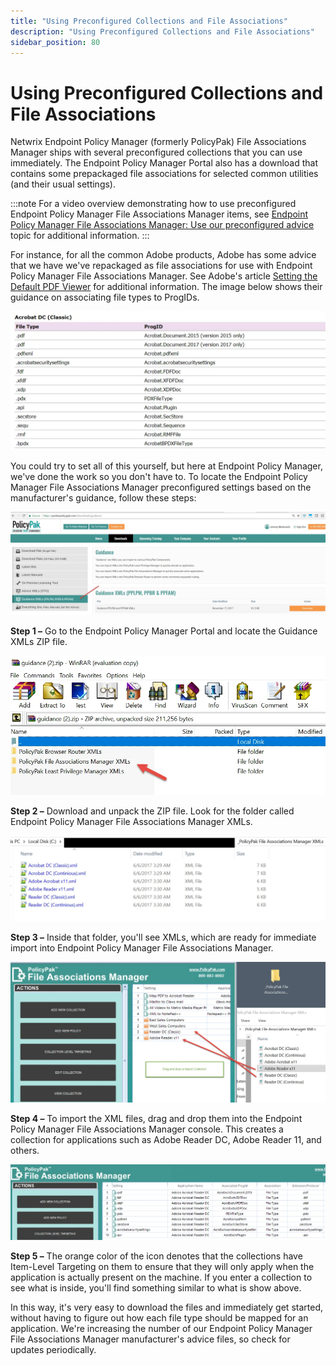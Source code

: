 ```yaml
---
title: "Using Preconfigured Collections and File Associations"
description: "Using Preconfigured Collections and File Associations"
sidebar_position: 80
---
```


# Using Preconfigured Collections and File Associations

Netwrix Endpoint Policy Manager (formerly PolicyPak) File Associations Manager ships with several
preconfigured collections that you can use immediately. The Endpoint Policy Manager Portal also has
a download that contains some prepackaged file associations for selected common utilities (and their
usual settings).

:::note
For a video overview demonstrating how to use preconfigured Endpoint Policy Manager File
Associations Manager items, see
[Endpoint Policy Manager File Associations Manager: Use our preconfigured advice](/docs/endpointpolicymanager/file-associations-manager/video-learning-center/gettingstarted/preconfiguredadvice.md)
topic for additional information.
:::


For instance, for all the common Adobe products, Adobe has some advice that we have we've repackaged
as file associations for use with Endpoint Policy Manager File Associations Manager. See Adobe's
article
[Setting the Default PDF Viewer](https://www.adobe.com/devnet-docs/acrobatetk/tools/AdminGuide/pdfviewer.html) for additional information.
The image below shows their guidance on associating file types to ProgIDs.

![using_preconfigured_collections](assets/using_preconfigured_collections.webp)

You could try to set all of this yourself, but here at Endpoint Policy Manager, we've done the work
so you don't have to. To locate the Endpoint Policy Manager File Associations Manager preconfigured
settings based on the manufacturer's guidance, follow these steps:

![using_preconfigured_collections_1](assets/using_preconfigured_collections_1.webp)

**Step 1 –** Go to the Endpoint Policy Manager Portal and locate the Guidance XMLs ZIP file.

![using_preconfigured_collections_2](assets/using_preconfigured_collections_2.webp)

**Step 2 –** Download and unpack the ZIP file. Look for the folder called Endpoint Policy Manager
File Associations Manager XMLs.

![using_preconfigured_collections_3](assets/using_preconfigured_collections_3.webp)

**Step 3 –** Inside that folder, you'll see XMLs, which are ready for immediate import into Endpoint
Policy Manager File Associations Manager.

![using_preconfigured_collections_4](assets/using_preconfigured_collections_4.webp)

**Step 4 –** To import the XML files, drag and drop them into the Endpoint Policy Manager File
Associations Manager console. This creates a collection for applications such as Adobe Reader DC,
Adobe Reader 11, and others.

![using_preconfigured_collections_5](assets/using_preconfigured_collections_5.webp)

**Step 5 –** The orange color of the icon denotes that the collections have Item-Level Targeting on
them to ensure that they will only apply when the application is actually present on the machine. If
you enter a collection to see what is inside, you'll find something similar to what is show above.

In this way, it's very easy to download the files and immediately get started, without having to
figure out how each file type should be mapped for an application. We're increasing the number of
our Endpoint Policy Manager File Associations Manager manufacturer's advice files, so check for
updates periodically.
